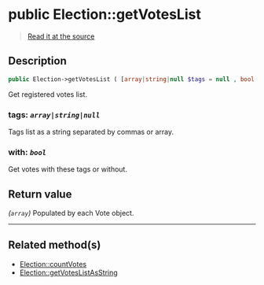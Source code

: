 # public Election::getVotesList

> [Read it at the source](https://github.com/julien-boudry/Condorcet/blob/master/src/ElectionProcess/VotesProcess.php#L111)

## Description    

```php
public Election->getVotesList ( [array|string|null $tags = null , bool $with = true] ): array
```

Get registered votes list.
    

### **tags:** *`array|string|null`*   
Tags list as a string separated by commas or array.    


### **with:** *`bool`*   
Get votes with these tags or without.    


## Return value   

*(`array`)* Populated by each Vote object.


---------------------------------------

## Related method(s)      

* [Election::countVotes](/Docs/api-reference/Election%20Class/Election--countVotes.md)    
* [Election::getVotesListAsString](/Docs/api-reference/Election%20Class/Election--getVotesListAsString.md)    
